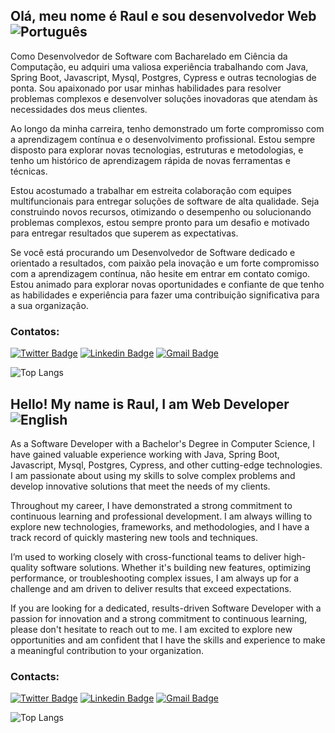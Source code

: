 ## Olá, meu nome é Raul e sou desenvolvedor Web ![Português](https://raw.githubusercontent.com/stevenrskelton/flag-icon/master/png/16/country-4x3/br.png)

Como Desenvolvedor de Software com Bacharelado em Ciência da Computação, eu adquiri uma valiosa experiência trabalhando com Java, Spring Boot, Javascript, Mysql, Postgres, Cypress e outras tecnologias de ponta. Sou apaixonado por usar minhas habilidades para resolver problemas complexos e desenvolver soluções inovadoras que atendam às necessidades dos meus clientes.

Ao longo da minha carreira, tenho demonstrado um forte compromisso com a aprendizagem contínua e o desenvolvimento profissional. Estou sempre disposto para explorar novas tecnologias, estruturas e metodologias, e tenho um histórico de aprendizagem rápida de novas ferramentas e técnicas.

Estou acostumado a trabalhar em estreita colaboração com equipes multifuncionais para entregar soluções de software de alta qualidade. Seja construindo novos recursos, otimizando o desempenho ou solucionando problemas complexos, estou sempre pronto para um desafio e motivado para entregar resultados que superem as expectativas.

Se você está procurando um Desenvolvedor de Software dedicado e orientado a resultados, com paixão pela inovação e um forte compromisso com a aprendizagem contínua, não hesite em entrar em contato comigo. Estou animado para explorar novas oportunidades e confiante de que tenho as habilidades e experiência para fazer uma contribuição significativa para a sua organização.

### Contatos:

[![Twitter Badge](https://img.shields.io/badge/-@rauldionisiodev-1ca0f1?style=flat-square&labelColor=1ca0f1&logo=twitter&logoColor=white&link=https://twitter.com/rauldionisiodev)](https://twitter.com/rauldionisiodev) [![Linkedin Badge](https://img.shields.io/badge/-Raul-blue?style=flat-square&logo=Linkedin&logoColor=white&link=https://www.linkedin.com/in/rauldionisio/)](https://www.linkedin.com/in/rauldionisio/) [![Gmail Badge](https://img.shields.io/badge/-rauldionisiosh@gmail.com-c14438?style=flat-square&logo=Gmail&logoColor=white&link=mailto:rauldionisiosh@gmail.com)](mailto:rauldionisiosh@gmail.com)

![Top Langs](https://github-readme-stats-git-masterrstaa-rickstaa.vercel.app/api/top-langs/?username=RaulDionisiodev&layout=compact&bg_color=000&border_color=30A3DC&title_color=E94D5F&text_color=FFF)


## Hello! My name is Raul, I am Web Developer ![English](https://raw.githubusercontent.com/stevenrskelton/flag-icon/master/png/16/country-4x3/gb.png)

As a Software Developer with a Bachelor's Degree in Computer Science, I have gained valuable experience working with Java, Spring Boot, Javascript, Mysql, Postgres, Cypress, and other cutting-edge technologies. I am passionate about using my skills to solve complex problems and develop innovative solutions that meet the needs of my clients.

Throughout my career, I have demonstrated a strong commitment to continuous learning and professional development. I am always willing to explore new technologies, frameworks, and methodologies, and I have a track record of quickly mastering new tools and techniques.

I’m used to working closely with cross-functional teams to deliver high-quality software solutions. Whether it's building new features, optimizing performance, or troubleshooting complex issues, I am always up for a challenge and am driven to deliver results that exceed expectations.

If you are looking for a dedicated, results-driven Software Developer with a passion for innovation and a strong commitment to continuous learning, please don't hesitate to reach out to me. I am excited to explore new opportunities and am confident that I have the skills and experience to make a meaningful contribution to your organization.


### Contacts:

[![Twitter Badge](https://img.shields.io/badge/-@rauldionisiodev-1ca0f1?style=flat-square&labelColor=1ca0f1&logo=twitter&logoColor=white&link=https://twitter.com/rauldionisiodev)](https://twitter.com/rauldionisiodev) [![Linkedin Badge](https://img.shields.io/badge/-Raul-blue?style=flat-square&logo=Linkedin&logoColor=white&link=https://www.linkedin.com/in/rauldionisio/)](https://www.linkedin.com/in/rauldionisio/) [![Gmail Badge](https://img.shields.io/badge/-rauldionisiosh@gmail.com-c14438?style=flat-square&logo=Gmail&logoColor=white&link=mailto:rauldionisiosh@gmail.com)](mailto:rauldionisiosh@gmail.com)

![Top Langs](https://github-readme-stats-git-masterrstaa-rickstaa.vercel.app/api/top-langs/?username=RaulDionisiodev&layout=compact&bg_color=000&border_color=30A3DC&title_color=E94D5F&text_color=FFF)
